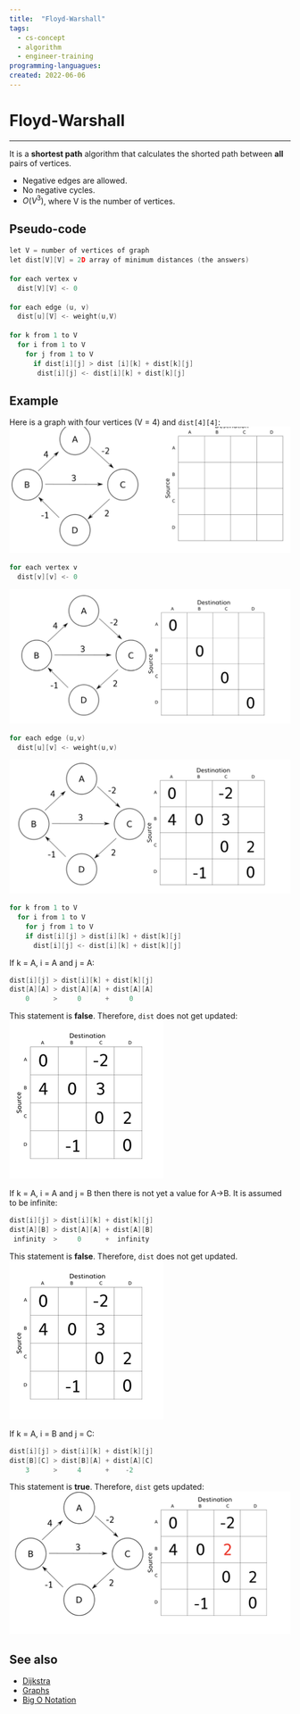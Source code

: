 ```yaml
---
title:  "Floyd-Warshall"
tags:
  - cs-concept
  - algorithm
  - engineer-training
programming-languagues:
created: 2022-06-06
---
```

# Floyd-Warshall
---
It is a **shortest path** algorithm that calculates the shorted path between **all** pairs of vertices.

- Negative edges are allowed.
- No negative cycles.
- $O(V^3)$, where V is the number of vertices.

## Pseudo-code
```c
let V = number of vertices of graph
let dist[V][V] = 2D array of minimum distances (the answers)

for each vertex v
  dist[V][V] <- 0

for each edge (u, v)
  dist[u][V] <- weight(u,V)

for k from 1 to V
  for i from 1 to V
    for j from 1 to V
      if dist[i][j] > dist [i][k] + dist[k][j]
       dist[i][j] <- dist[i][k] + dist[k][j]
```

## Example
Here is a graph with four vertices (V = 4) and `dist[4][4]`:
![fw-graph1](notes/images/fw-graph1.png)

```c
for each vertex v
  dist[v][v] <- 0
```
![fw-graph2](notes/images/fw-graph2.png)

```c
for each edge (u,v)
  dist[u][v] <- weight(u,v)
```
![fw-graph3](notes/images/fw-graph3.png)

```c
for k from 1 to V
  for i from 1 to V
    for j from 1 to V
    if dist[i][j] > dist[i][k] + dist[k][j]
      dist[i][j] <- dist[i][k] + dist[k][j]
```

If k = A, i = A and j = A:
```c
dist[i][j] > dist[i][k] + dist[k][j]
dist[A][A] > dist[A][A] + dist[A][A]
    0      >     0      +     0
```

This statement is **false**. Therefore, `dist` does not get updated:
![fw-graph4](notes/images/fw-graph4.png)

If k = A, i = A and j = B then there is not yet a value for A->B. It is assumed to be infinite:
```c
dist[i][j] > dist[i][k] + dist[k][j]
dist[A][B] > dist[A][A] + dist[A][B]
 infinity  >     0      +  infinity
```

This statement is **false**. Therefore, `dist` does not get updated.
![fw-graph4](notes/images/fw-graph4.png)

If k = A, i = B and j = C:
```c
dist[i][j] > dist[i][k] + dist[k][j]
dist[B][C] > dist[B][A] + dist[A][C]
    3      >     4      +    -2
```

This statement is **true**. Therefore, `dist` gets updated:
![fw-graph5](notes/images/fw-graph5.png)

## See also
- [Dijkstra](notes/general/dijkstra-algorithm.md)
- [Graphs](notes/general/graphs.md)
- [Big O Notation](notes/general/big-o-notation.md)
